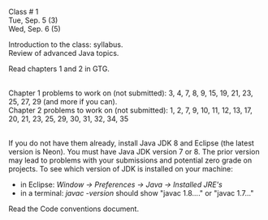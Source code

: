 <div class="lecture1">

<div class="column_date">
<p markdown="block">

Class # 1 <br> 
Tue, Sep. 5 (3)<br> 
Wed, Sep. 6 (5)

</p>
</div>

<div class="column_materials">
<p markdown="block">

Introduction to the class: syllabus. <br>
Review of advanced Java topics. 

</p>
</div>

<div class="column_assign">
<p markdown="block">

Read chapters 1 and 2 in GTG. <br><br>

Chapter 1 problems to work on (not submitted): 
3, 4, 7, 8, 9, 15, 19, 21, 23, 25, 27, 29 (and more if you can). <br>
Chapter 2 problems to work on (not submitted): 
1, 2, 7, 9, 10, 11, 12, 13, 17, 20, 21, 23, 25, 29, 30, 31, 32, 34, 35 <br><br>


If you do not have them already, install Java JDK 8 and Eclipse (the latest version is Neon). You must have Java JDK version 7 or 8. The prior version may lead to problems with your submissions and potential zero grade on projects. To see which version of JDK is installed on your machine:
* in Eclipse: _Window → Preferences → Java → Installed JRE's_
* in a terminal: _javac -version_ should show "javac 1.8...." or "javac 1.7..."

Read the Code conventions document.

</p>
</div>

</div>
